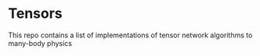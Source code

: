 # Tensors
This repo contains a list of implementations of tensor network algorithms to many-body physics
